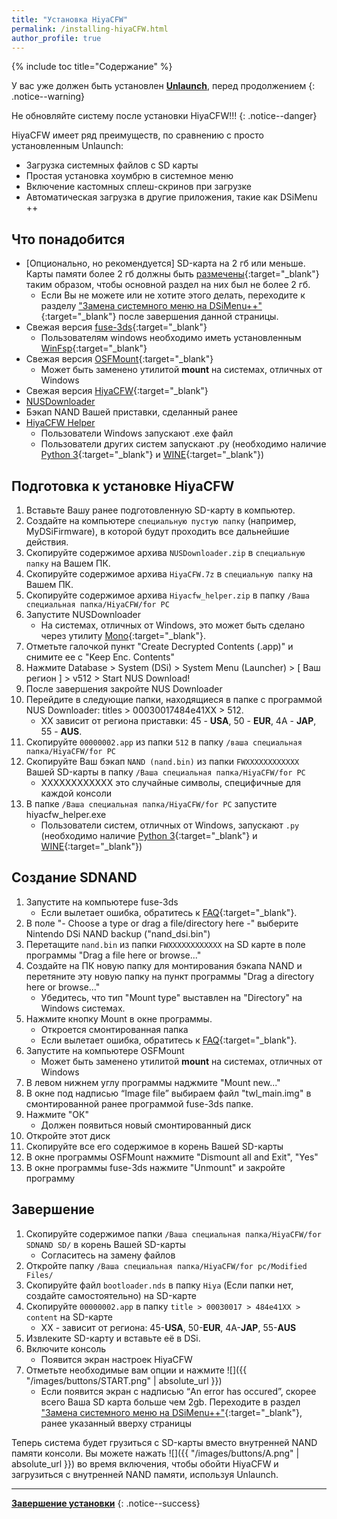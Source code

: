 ```yaml
---
title: "Установка HiyaCFW"
permalink: /installing-hiyaCFW.html
author_profile: true
---
```


{% include toc title="Содержание" %}


У вас уже должен быть установлен [**Unlaunch**](get-started), перед продолжением
{: .notice--warning}

Не обновляйте систему после установки HiyaCFW!!!
{: .notice--danger}

HiyaCFW имеет ряд преимуществ, по сравнению с  просто установленным Unlaunch:
- Загрузка системных файлов с SD карты
- Простая установка хоумбрю в системное меню
- Включение кастомных сплеш-скринов при загрузке
- Автоматическая загрузка в другие приложения, такие как DSiMenu ++

## Что понадобится
- [Опционально, но рекомендуется] SD-карта на 2 гб или меньше. Карты памяти более 2 гб должны быть [размечены](https://hetmanrecovery.com/ru/recovery_news/how-to-split-a-usb-flash-drive-or-an-sd-card-using-disk-management-in-windows-10.htm){:target="_blank"}  таким образом, чтобы основной раздел на них был не более 2 гб.
	- Если Вы не можете или не хотите этого делать, переходите к разделу ["Замена системного меню на DSiMenu++"](replacing-system-menu){:target="_blank"} после завершения данной страницы.
- Свежая версия [fuse-3ds](https://github.com/ihaveamac/fuse-3ds/releases){:target="_blank"}
	- Пользователям windows необходимо иметь установленным [WinFsp](http://www.secfs.net/winfsp/download/){:target="_blank"}
- Свежая версия [OSFMount](https://www.osforensics.com/tools/mount-disk-images.html){:target="_blank"}
	- Может быть заменено утилитой **mount** на системах, отличных от Windows
- Свежая версия [HiyaCFW](https://github.com/Robz8/hiyaCFW/releases){:target="_blank"}
- [NUSDownloader](files/NUSDownloader.zip)
- Бэкап NAND Вашей приставки, сделанный ранее
- [HiyaCFW Helper](files/hiyacfw_helper.zip)
	- Пользователи Windows запускают .exe файл
	- Пользователи других систем запускают .py (необходимо наличие [Python 3](https://www.python.org/downloads/){:target="_blank"} и [WINE](https://www.winehq.org/){:target="_blank"})

## Подготовка к установке HiyaCFW
1. Вставьте Вашу ранее подготовленную SD-карту в компьютер.
2. Создайте на компьютере `специальную пустую папку` (например, MyDSiFirmware), в которой будут проходить все дальнейшие действия.
3. Скопируйте содержимое архива `NUSDownloader.zip` в `специальную папку` на Вашем ПК.
4. Скопируйте содержимое архива `HiyaCFW.7z` в `специальную папку` на Вашем ПК.
5. Скопируйте содержимое архива `Hiyacfw_helper.zip` в папку `/Ваша специальная папка/HiyaCFW/for PC`
6. Запустите NUSDownloader
	- На системах, отличных от Windows, это может быть сделано через утилиту [Mono](http://www.mono-project.com/){:target="_blank"}.
7. Отметьте галочкой пункт "Create Decrypted Contents (.app)" и снимите ее с  "Keep Enc. Contents"
8. Нажмите Database > System (DSi) > System Menu (Launcher) > [ Ваш регион ] > v512 > Start NUS Download!
9. После завершения закройте NUS Downloader
10. Перейдите в следующие папки, находящиеся в папке с программой NUS Downloader: titles > 00030017484e41XX > 512.
	- XX зависит от региона приставки: 45 - **USA**, 50 - **EUR**, 4A - **JAP**, 55 - **AUS**.
11. Скопируйте `00000002.app` из папки `512` в папку `/ваша специальная папка/HiyaCFW/for PC`
12. Скопируйте Ваш бэкап `NAND (nand.bin)` из папки `FWXXXXXXXXXXXX` Вашей SD-карты в папку `/Ваша специальная папка/HiyaCFW/for PC`
	- XXXXXXXXXXXX это случайные символы, специфичные для каждой консоли
13. В папке `/Ваша специальная папка/HiyaCFW/for PC` запустите hiyacfw_helper.exe
	- Пользователи систем, отличных от Windows, запускают `.py` (необходимо наличие [Python 3](https://www.python.org/downloads/){:target="_blank"} и [WINE](https://www.winehq.org/){:target="_blank"})

	
## Создание SDNAND
1. Запустите на компьютере fuse-3ds 
	- Если вылетает ошибка, обратитесь к [FAQ](faq){:target="_blank"}.
2. В поле "- Choose a type or drag a file/directory here -" выберите Nintendo DSi NAND backup ("nand_dsi.bin")
3. Перетащите `nand.bin` из папки `FWXXXXXXXXXXXX` на SD карте в поле программы "Drag a file here or browse..."
4. Создайте на ПК новую папку для монтирования бэкапа NAND и перетяните эту новую папку на пункт программы "Drag a directory here or browse..."
	- Убедитесь, что тип "Mount type" выставлен на "Directory" на Windows системах.
5. Нажмите кнопку Mount в окне программы.
	- Откроется смонтированная папка
    - Если вылетает ошибка, обратитесь к [FAQ](faq){:target="_blank"}.
6. Запустите на компьютере OSFMount
	- Может быть заменено утилитой **mount** на системах, отличных от Windows
7. В левом нижнем углу программы наджмите "Mount new..."
8. В окне под надписью “Image file” выбираем файл "twl_main.img" в смонтированной ранее программой fuse-3ds папке.
9. Нажмите "ОК"
	- Должен появиться новый смонтированный диск
10. Откройте этот диск
11. Скопируйте все его содержимое в корень Вашей SD-карты
12. В окне программы OSFMount нажмите "Dismount all and Exit", "Yes"
13. В окне программы fuse-3ds нажмите "Unmount" и закройте программу

## Завершение
1. Скопируйте содержимое папки `/Ваша специальная папка/HiyaCFW/for SDNAND SD/`  в корень Вашей SD-карты
	- Согласитесь на замену файлов
2. Откройте папку `/Ваша специальная папка/HiyaCFW/for pc/Modified Files/`
3. Скопируйте файл `bootloader.nds` в папку `Hiya` (Если папки нет, создайте самостоятельно) на SD-карте
4. Скопируйте `00000002.app` в папку `title > 00030017 > 484e41XX > content` на SD-карте
	- XX - зависит от региона: 45-**USA**, 50-**EUR**, 4A-**JAP**, 55-**AUS**
5. Извлеките SD-карту и вставьте её в DSi.
6. Включите консоль
	- Появится экран настроек HiyaCFW
7. Отметьте необходимые вам опции и нажмите ![]({{ "/images/buttons/START.png" | absolute_url }})
	- Если появится экран с надписью  “An error has occured”, скорее всего Ваша SD карта больше чем 2gb. Переходите в раздел ["Замена системного меню на DSiMenu++"](replacing-system-menu){:target="_blank"}, ранее указанный вверху страницы 

Теперь система будет грузиться с SD-карты вместо внутренней NAND памяти консоли. Вы можете нажать ![]({{ "/images/buttons/A.png" | absolute_url }}) во время включения, чтобы обойти HiyaCFW и загрузиться с внутренней NAND памяти, используя Unlaunch.


___

[**Завершение установки**](finalizing-setup)
{: .notice--success}
